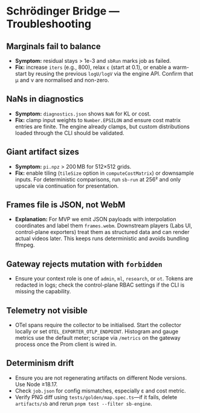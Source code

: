 # Schrödinger Bridge — Troubleshooting

## Marginals fail to balance

- **Symptom:** residual stays > 1e-3 and `sbRun` marks job as failed.
- **Fix:** increase `iters` (e.g., 800), relax `ε` (start at 0.1), or enable a warm-start by reusing the previous `logU/logV` via the
  engine API. Confirm that μ and ν are normalised and non-zero.

## NaNs in diagnostics

- **Symptom:** `diagnostics.json` shows `NaN` for KL or cost.
- **Fix:** clamp input weights to `Number.EPSILON` and ensure cost matrix entries are finite. The engine already clamps, but custom
  distributions loaded through the CLI should be validated.

## Giant artifact sizes

- **Symptom:** `pi.npz` > 200 MB for 512×512 grids.
- **Fix:** enable tiling (`tileSize` option in `computeCostMatrix`) or downsample inputs. For deterministic comparisons, run `sb-run`
  at 256² and only upscale via continuation for presentation.

## Frames file is JSON, not WebM

- **Explanation:** For MVP we emit JSON payloads with interpolation coordinates and label them `frames.webm`. Downstream players
  (Labs UI, control-plane exporters) treat them as structured data and can render actual videos later. This keeps runs deterministic
  and avoids bundling ffmpeg.

## Gateway rejects mutation with `forbidden`

- Ensure your context role is one of `admin`, `ml`, `research`, or `ot`. Tokens are redacted in logs; check the control-plane RBAC
  settings if the CLI is missing the capability.

## Telemetry not visible

- OTel spans require the collector to be initialised. Start the collector locally or set `OTEL_EXPORTER_OTLP_ENDPOINT`. Histogram and
  gauge metrics use the default meter; scrape via `/metrics` on the gateway process once the Prom client is wired in.

## Determinism drift

- Ensure you are not regenerating artifacts on different Node versions. Use Node ≥18.17.
- Check `job.json` for config mismatches, especially ε and cost metric.
- Verify PNG diff using `tests/golden/map.spec.ts`—if it fails, delete `artifacts/sb` and rerun `pnpm test --filter sb-engine`.
